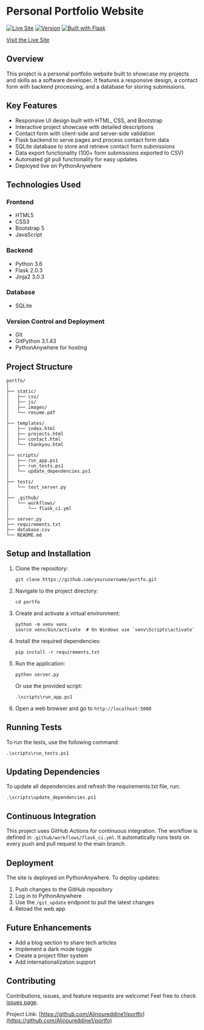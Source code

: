 # Personal Portfolio Website

[![Live Site](https://img.shields.io/badge/Live-alinoureddine.tech-blue)](https://www.alinoureddine.tech)
[![Version](https://img.shields.io/badge/Version-1.0-green)]()
[![Built with Flask](https://img.shields.io/badge/Built%20with-Flask-lightgrey)]()


[Visit the Live Site](https://www.alinoureddine.tech)

## Overview

This project is a personal portfolio website built to showcase my projects and skills as a software developer. It features a responsive design, a contact form with backend processing, and a database for storing submissions.

## Key Features

- Responsive UI design built with HTML, CSS, and Bootstrap
- Interactive project showcase with detailed descriptions
- Contact form with client-side and server-side validation
- Flask backend to serve pages and process contact form data
- SQLite database to store and retrieve contact form submissions
- Data export functionality (100+ form submissions exported to CSV)
- Automated git pull functionality for easy updates
- Deployed live on PythonAnywhere

## Technologies Used

### Frontend
- HTML5
- CSS3
- Bootstrap 5
- JavaScript

### Backend
- Python 3.6
- Flask 2.0.3
- Jinja2 3.0.3

### Database
- SQLite

### Version Control and Deployment
- Git
- GitPython 3.1.43
- PythonAnywhere for hosting

## Project Structure

```
portfo/
│
├── static/
│   ├── css/
│   ├── js/
│   ├── images/
│   └── resume.pdf
│
├── templates/
│   ├── index.html
│   ├── projects.html
│   ├── contact.html
│   └── thankyou.html
│
├── scripts/
│   ├── run_app.ps1
│   ├── run_tests.ps1
│   └── update_dependencies.ps1
│
├── tests/
│   └── test_server.py
│
├── .github/
│   └── workflows/
│       └── flask_ci.yml
│
├── server.py
├── requirements.txt
├── database.csv
└── README.md
```

## Setup and Installation

1. Clone the repository:
   ```
   git clone https://github.com/yourusername/portfo.git
   ```

2. Navigate to the project directory:
   ```
   cd portfo
   ```

3. Create and activate a virtual environment:
   ```
   python -m venv venv
   source venv/bin/activate  # On Windows use `venv\Scripts\activate`
   ```

4. Install the required dependencies:
   ```
   pip install -r requirements.txt
   ```

5. Run the application:
   ```
   python server.py
   ```

   Or use the provided script:
   ```
   .\scripts\run_app.ps1
   ```

6. Open a web browser and go to `http://localhost:5000`

## Running Tests

To run the tests, use the following command:
```
.\scripts\run_tests.ps1
```

## Updating Dependencies

To update all dependencies and refresh the requirements.txt file, run:
```
.\scripts\update_dependencies.ps1
```

## Continuous Integration

This project uses GitHub Actions for continuous integration. The workflow is defined in `.github/workflows/flask_ci.yml`. It automatically runs tests on every push and pull request to the main branch.

## Deployment

The site is deployed on PythonAnywhere. To deploy updates:

1. Push changes to the GitHub repository
2. Log in to PythonAnywhere
3. Use the `/git_update` endpoint to pull the latest changes
4. Reload the web app

## Future Enhancements

- Add a blog section to share tech articles
- Implement a dark mode toggle
- Create a project filter system
- Add internationalization support

## Contributing

Contributions, issues, and feature requests are welcome! Feel free to check [issues page](https://github.com/Alinoureddine1/portfo/issues).


Project Link: [https://github.com/Alinoureddine1/portfo](https://github.com/Alinoureddine1/portfo)
